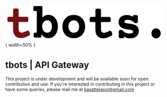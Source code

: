 ![tbots | API Gateway nodejs](./logo/logo.png){ width=50% }
# tbots | API Gateway
This project is under development and will be available soon for open contribution and use.
If you're interested in contributing in this project or have some queries, please mail me at kasattejasvi@gmail.com
